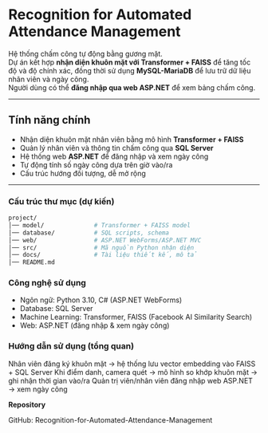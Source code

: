 # Recognition for Automated Attendance Management

Hệ thống chấm công tự động bằng gương mặt.  
Dự án kết hợp **nhận diện khuôn mặt với Transformer + FAISS** để tăng tốc độ và độ chính xác, đồng thời sử dụng **MySQL-MariaDB** để lưu trữ dữ liệu nhân viên và ngày công.  
Người dùng có thể **đăng nhập qua web ASP.NET** để xem bảng chấm công.

---

## Tính năng chính
- Nhận diện khuôn mặt nhân viên bằng mô hình **Transformer + FAISS**  
- Quản lý nhân viên và thông tin chấm công qua **SQL Server**  
- Hệ thống web **ASP.NET** để đăng nhập và xem ngày công  
- Tự động tính số ngày công dựa trên giờ vào/ra  
- Cấu trúc hướng đối tượng, dễ mở rộng  

---

### Cấu trúc thư mục (dự kiến)
```bash
project/
│── model/              # Transformer + FAISS model
│── database/           # SQL scripts, schema
│── web/                # ASP.NET WebForms/ASP.NET MVC
│── src/                # Mã nguồn Python nhận diện
│── docs/               # Tài liệu thiết kế, mô tả
│── README.md
```

### Công nghệ sử dụng
- Ngôn ngữ: Python 3.10, C# (ASP.NET WebForms)
- Database: SQL Server
- Machine Learning: Transformer, FAISS (Facebook AI Similarity Search)
- Web: ASP.NET (đăng nhập & xem ngày công)


### Hướng dẫn sử dụng (tổng quan)
Nhân viên đăng ký khuôn mặt → hệ thống lưu vector embedding vào FAISS + SQL Server
Khi điểm danh, camera quét → mô hình so khớp khuôn mặt → ghi nhận thời gian vào/ra
Quản trị viên/nhân viên đăng nhập web ASP.NET → xem ngày công

**Repository**

GitHub: Recognition-for-Automated-Attendance-Management